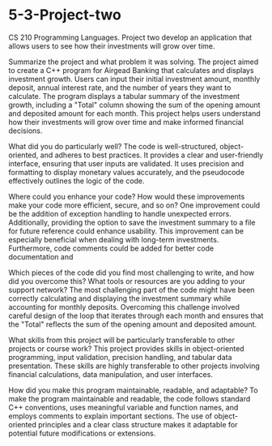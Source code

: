 # 5-3-Project-two
CS 210 Programming Languages. Project two develop an application that allows users to see how their investments will grow over time.

Summarize the project and what problem it was solving.
The project aimed to create a C++ program for Airgead Banking that calculates and displays investment growth. Users can input their initial investment amount, monthly deposit, annual interest rate, and the number of years they want to calculate. The program displays a tabular summary of the investment growth, including a "Total" column showing the sum of the opening amount and deposited amount for each month. This project helps users understand how their investments will grow over time and make informed financial decisions.

What did you do particularly well?
The code is well-structured, object-oriented, and adheres to best practices. It provides a clear and user-friendly interface, ensuring that user inputs are validated. It uses precision and formatting to display monetary values accurately, and the pseudocode effectively outlines the logic of the code.

Where could you enhance your code? How would these improvements make your code more efficient, secure, and so on?
One improvement could be the addition of exception handling to handle unexpected errors. Additionally, providing the option to save the investment summary to a file for future reference could enhance usability. This improvement can be especially beneficial when dealing with long-term investments. Furthermore, code comments could be added for better code documentation and 

Which pieces of the code did you find most challenging to write, and how did you overcome this? What tools or resources are you adding to your support network?
The most challenging part of the code might have been correctly calculating and displaying the investment summary while accounting for monthly deposits. Overcoming this challenge involved careful design of the loop that iterates through each month and ensures that the "Total" reflects the sum of the opening amount and deposited amount.

What skills from this project will be particularly transferable to other projects or course work?
This project provides skills in object-oriented programming, input validation, precision handling, and tabular data presentation. These skills are highly transferable to other projects involving financial calculations, data manipulation, and user interfaces.

How did you make this program maintainable, readable, and adaptable?
To make the program maintainable and readable, the code follows standard C++ conventions, uses meaningful variable and function names, and employs comments to explain important sections. The use of object-oriented principles and a clear class structure makes it adaptable for potential future modifications or extensions.
